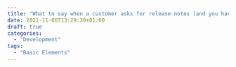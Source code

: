 ```yaml
---
title: "What to say when a customer asks for release notes (and you have no glue)"
date: 2021-11-06T13:29:39+01:00
draft: true
categories:
  - "Development"
tags:
  - "Basic Elements"
---
```



